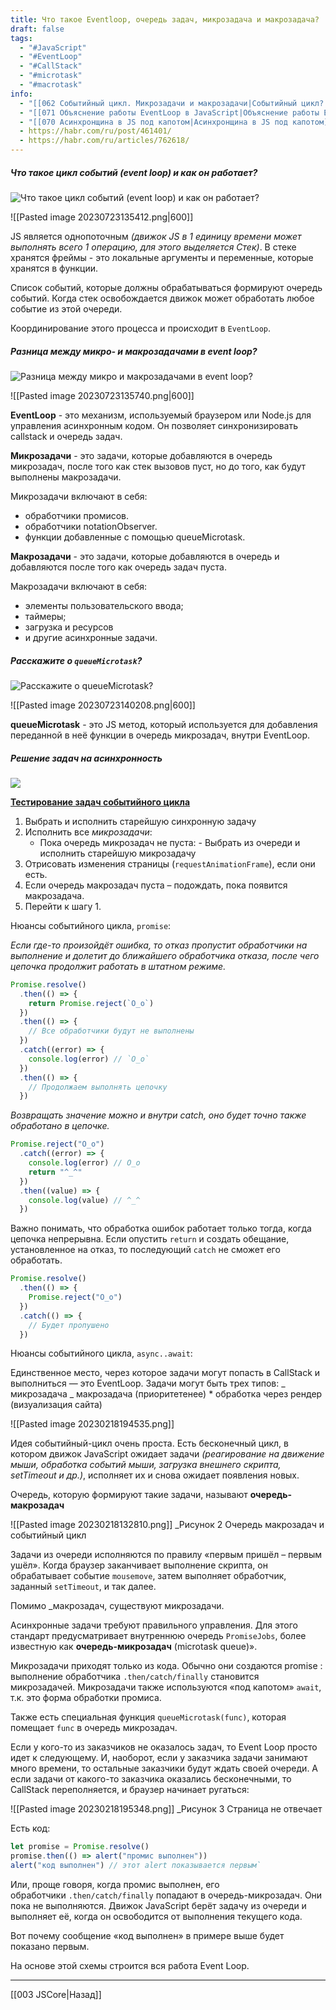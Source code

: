 ```yaml
---
title: Что такое Eventloop, очередь задач, микрозадача и макрозадача?
draft: false
tags:
  - "#JavaScript"
  - "#EventLoop"
  - "#CallStack"
  - "#microtask"
  - "#macrotask"
info:
  - "[[062 Событийный цикл. Микрозадачи и макрозадачи|Событийный цикл? Микрозадачи и макрозадачи]]"
  - "[[071 Объяснение работы EventLoop в JavaScript|Объяснение работы EventLoop в JavaScript]]"
  - "[[070 Асинхронщина в JS под капотом|Асинхронщина в JS под капотом]]"
  - https://habr.com/ru/post/461401/
  - https://habr.com/ru/articles/762618/
---
```

##### Что такое цикл событий (event loop) и как он работает?

![Что такое цикл событий (event loop) и как он работает?](https://youtu.be/w-vUj0gHGgg?t=293)

![[Pasted image 20230723135412.png|600]]

JS является однопоточным _(движок JS в 1 единицу времени может выполнять всего 1 операцию, для этого выделяется Стек)_. В стеке хранятся фреймы - это локальные аргументы и переменные, которые хранятся в функции.

Список событий, которые должны обрабатываться формируют очередь событий. Когда стек освобождается движок может обработать любое событие из этой очереди.

Координирование этого процесса и происходит в `EventLoop`.

##### Разница между микро- и макрозадачами в event loop?

![Разница между микро и макрозадачами в event loop?](https://youtu.be/hL5yFo9Pms4?t=249)

![[Pasted image 20230723135740.png|600]]

**EventLoop** - это механизм, используемый браузером или Node.js для управления асинхронным кодом. Он позволяет синхронизировать callstack и очередь задач.

**Микрозадачи** - это задачи, которые добавляются в очередь микрозадач, после того как стек вызовов пуст, но до того, как будут выполнены макрозадачи.

Микрозадачи включают в себя:

- обработчики промисов.
- обработчики notationObserver.
- функции добавленные с помощью queueMicrotask.

**Макрозадачи** - это задачи, которые добавляются в очередь и добавляются после того как очередь задач пуста.

Макрозадачи включают в себя:

- элементы пользовательского ввода;
- таймеры;
- загрузка и ресурсов
- и другие асинхронные задачи.

##### Расскажите о `queueMicrotask`?

![Расскажите о `queueMicrotask`?](https://youtu.be/hL5yFo9Pms4?t=330)

![[Pasted image 20230723140208.png|600]]

**queueMicrotask** - это JS метод, который используется для добавления переданной в неё функции в очередь микрозадач, внутри EventLoop.

##### Решение задач на асинхронность

![](https://www.youtube.com/watch?v=tZXdWzWyp-s)

**[Тестирование задач событийного цикла](https://www.jsv9000.app/)**

1.  Выбрать и исполнить старейшую синхронную задачу
2.  Исполнить все *микрозадачи*:
    - Пока очередь микрозадач не пуста: - Выбрать из очереди и исполнить старейшую микрозадачу
3.  Отрисовать изменения страницы (`requestAnimationFrame`), если они есть.
4.  Если очередь макрозадач пуста – подождать, пока появится макрозадача.
5.  Перейти к шагу 1.

Нюансы событийного цикла, `promise`:

_Если где-то произойдёт ошибка, то отказ пропустит обработчики на выполнение и долетит до ближайшего обработчика отказа, после чего цепочка продолжит работать в штатном режиме._

```js
Promise.resolve()
  .then(() => {
    return Promise.reject(`O_o`)
  })
  .then(() => {
    // Все обработчики будут не выполнены
  })
  .catch((error) => {
    console.log(error) // `O_o`
  })
  .then(() => {
    // Продолжаем выполнять цепочку
  })
```

_Возвращать значение можно и внутри catch, оно будет точно также обработано в цепочке._

```js
Promise.reject("O_o")
  .catch((error) => {
    console.log(error) // O_o
    return "^_^"
  })
  .then((value) => {
    console.log(value) // ^_^
  })
```

Важно понимать, что обработка ошибок работает только тогда, когда цепочка непрерывна. Если опустить `return` и создать обещание, установленное на отказ, то последующий `catch` не сможет его обработать.

```js
Promise.resolve()
  .then(() => {
    Promise.reject("O_o")
  })
  .catch(() => {
    // Будет пропушено
  })
```

Нюансы событийного цикла, `async..await`:

Единственное место, через которое задачи могут попасть в CallStack и выполниться — это EventLoop.
Задачи могут быть трех типов:
_ микрозадача
_ макрозадача (приоритетенее) \* обработка через рендер (визуализация сайта)

![[Pasted image 20230218194535.png]]

Идея событийный-цикл очень проста.
Есть бесконечный цикл, в котором движок JavaScript ожидает задачи _(реагирование на движение мыши, обработка событий мыши, загрузка внешнего скрипта, setTimeout и др.)_, исполняет их и снова ожидает появления новых.

Очередь, которую формируют такие задачи, называют **очередь-макрозадач**

![[Pasted image 20230218132810.png]]
\_Рисунок 2 Очередь макрозадач и событийный цикл

Задачи из очереди исполняются по правилу «первым пришёл – первым ушёл». Когда браузер заканчивает выполнение скрипта, он обрабатывает событие `mousemove`, затем выполняет обработчик, заданный `setTimeout`, и так далее.

Помимо _макрозадач, существуют микрозадачи.

Асинхронные задачи требуют правильного управления. Для этого стандарт предусматривает внутреннюю очередь `PromiseJobs`, более известную как **очередь-микрозадач** (microtask queue)».

Микрозадачи приходят только из кода. Обычно они создаются promise : выполнение обработчика `.then/catch/finally` становится микрозадачей. Микрозадачи также используются «под капотом» `await`, т.к. это форма обработки промиса.

Также есть специальная функция `queueMicrotask(func)`, которая помещает `func` в очередь микрозадач.

Если у кого-то из заказчиков не оказалось задач, то Event Loop просто идет к следующему. И, наоборот, если у заказчика задачи занимают много времени, то остальные заказчики будут ждать своей очереди. А если задачи от какого-то заказчика оказались бесконечными, то CallStack переполняется, и браузер начинает ругаться:

![[Pasted image 20230218195348.png]]
\_Рисунок 3 Страница не отвечает

Есть код:

```javascript
let promise = Promise.resolve()
promise.then(() => alert("промис выполнен"))
alert("код выполнен") // этот alert показывается первым`
```

Или, проще говоря, когда промис выполнен, его обработчики `.then/catch/finally` попадают в очередь-микрозадач. Они пока не выполняются. Движок JavaScript берёт задачу из очереди и выполняет её, когда он освободится от выполнения текущего кода.

Вот почему сообщение «код выполнен» в примере выше будет показано первым.

На основе этой схемы строится вся работа Event Loop.

---

[[003 JSCore|Назад]]